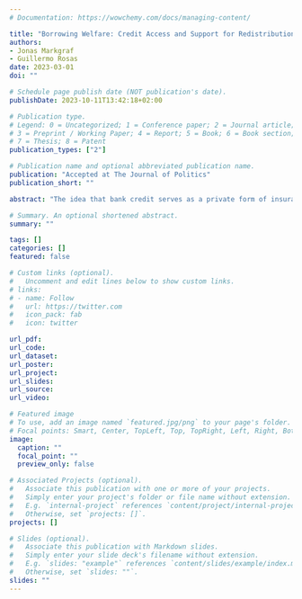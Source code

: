 ```yaml
---
# Documentation: https://wowchemy.com/docs/managing-content/

title: "Borrowing Welfare: Credit Access and Support for Redistribution."
authors:
- Jonas Markgraf
- Guillermo Rosas
date: 2023-03-01
doi: ""

# Schedule page publish date (NOT publication's date).
publishDate: 2023-10-11T13:42:18+02:00

# Publication type.
# Legend: 0 = Uncategorized; 1 = Conference paper; 2 = Journal article;
# 3 = Preprint / Working Paper; 4 = Report; 5 = Book; 6 = Book section;
# 7 = Thesis; 8 = Patent
publication_types: ["2"]

# Publication name and optional abbreviated publication name.
publication: "Accepted at The Journal of Politics"
publication_short: ""

abstract: "The idea that bank credit serves as a private form of insurance against economic shocks has recently gained credence, but do voters see bank credit as an acceptable substitute for publicly-provided welfare? We conjecture that voters do see bank credit as a private form of insurance against economic risk, but we only expect voters with high incomes and those who face low risk from unemployment to willingly trade off credit access for welfare. Relying on observational data from the European Social Survey between 2002--10 we conclude that individuals with better credit access demand lower levels of redistribution, but confirm this effect is conditional on income and job loss risk. We then conduct a conjoint analysis in the United Kingdom that also points to a credit-access effect on preferences for redistribution. We find that high-income, low-risk voters support lower income taxation when credit is cheaply available."

# Summary. An optional shortened abstract.
summary: ""

tags: []
categories: []
featured: false

# Custom links (optional).
#   Uncomment and edit lines below to show custom links.
# links:
# - name: Follow
#   url: https://twitter.com
#   icon_pack: fab
#   icon: twitter

url_pdf:
url_code:
url_dataset:
url_poster:
url_project:
url_slides:
url_source:
url_video:

# Featured image
# To use, add an image named `featured.jpg/png` to your page's folder. 
# Focal points: Smart, Center, TopLeft, Top, TopRight, Left, Right, BottomLeft, Bottom, BottomRight.
image:
  caption: ""
  focal_point: ""
  preview_only: false

# Associated Projects (optional).
#   Associate this publication with one or more of your projects.
#   Simply enter your project's folder or file name without extension.
#   E.g. `internal-project` references `content/project/internal-project/index.md`.
#   Otherwise, set `projects: []`.
projects: []

# Slides (optional).
#   Associate this publication with Markdown slides.
#   Simply enter your slide deck's filename without extension.
#   E.g. `slides: "example"` references `content/slides/example/index.md`.
#   Otherwise, set `slides: ""`.
slides: ""
---
```


